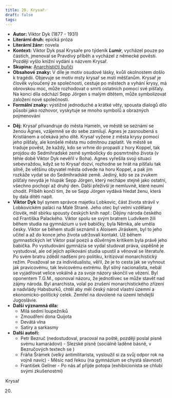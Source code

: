 ```yaml
---
title: 20. Krysař✅
draft: false
tags:
---
```

 - **Autor:** Viktor Dyk (1877 - 1931)
- **Literární druh:** epická próza
- **Literární žánr:** novela
- **Kontext:** Viktor Dyk psal Krysaře pro týdeník ***Lumír***, vycházel pouze po částích, jmenoval se Pravdivý příběh a vycházel z německé pověsti. Později vyšlo knižní vydání s názvem Krysař.
- **Skupina:** [Anarchističtí buřiči](Anarchističtí%20buřiči.md)
- **Obsahové znaky:** V díle je motiv osudové lásky, kvůli okolnostem došlo k tragédii. Objevuje se motiv msty krysař se mstí měšťanům. Krysař je člověk vyloučený ze společnosti, cestuje po městech a vyhání krysy, má obrovskou moc, může rozhodovat o smrti ostatních pomocí své píšťaly. Na konci díla odchází Sepp Jörgen s malým dítětem, může symbolizovat založení nové společnosti.
- **Formální znaky:** výstižné jednoduché a krátké věty, spousta dialogů dílo působí jako rozhovor, vyskytuje se mnoho symbolů a obrazných pojmenování
* **Děj:** Krysař přivandruje do města Hameln, ve městě se seznámí se ženou Agnes, vzájemně se do sebe zamilují. Agnes je zasnoubená s Kristiánem a očekává jeho dítě. Krysař vyžene z města krysy pomocí jeho píšťaly, ale konšelé města mu odmítnou zaplatit. Ve městě se traduje pověst, že každý, kdo se vrhne do propasti z hory Koppel, tak projdou do Sedmihradské země symbolicky do posmrtného života (v téhle době Viktor Dyk nevěřil v Boha). Agnes vyřešila svoji situaci sebevraždou, když se to Krysař dozví, rozhodne se hrát na píšťalu tak silně, že většinu obyvatel města odvede na horu Koppel, a pak jim rozkáže vydat se do Sedmihradské země. Jediný, kdo se za zvukem píšťaly nevydá je hlupák Sepp Jörgen, který nechápe stejně jako ostatní, všechno pochopí až druhý den. Další přeživší je nemluvně, které neumí chodit. Příběh končí tím, že se Sepp Jörgen vydává hledat ženu, která by dala dítěti napít.
* **Viktor Dyk** byl synem správce majetku Lobkovic, část života strávil v Lobkovickém paláci na Malé Straně. Jeho otec byl velmi vzdělaný člověk, měl sbírku spousty českých knih např.: Dějiny národa českého od Františka Palackého. Viktor spolu se svým bratrem Ludvíkem žili během studia na gymnázium u své babičky, byla Němka, ale uměla česky. Viktor se během studií seznámil s Aloisem Jiráskem, byl to jeho učitel a až do konce jeho života udržovali kontakt. Už během gymnastických let Viktor psal poezii a důvěrným kritikem byla právě jeho babička. Po vystudování gymnázia se vydal studovat práva, úspěšně je vystudoval, ale od jejich aplikování studia upustil a věnoval se literatuře. Po svém bratru zdědil nadšení pro politiku, kritizoval monarchistický režim. Považoval se za individualistu, věřil, že je to cesta jak se vyhnout jak pravicovému, tak levicovému extrému. Byl silný nacionalista, nebál se vyjadřovat velice vokálně a za svoje názory skončil ve vězení. Byl oponentem T.G.M., oponoval názoru, že jednotlivec se může stavět nad zájmy národa. Byl anarchista, volal po zrušení monarchistického zřízení a nadvlády Habsburků, chtěl aby měl český národ vlastní územní a ekonomicko-politický celek. Zemřel na dovolené na území tehdejší Jugoslávie.
* **Další významná díla:** 
	* Milá sedmi loupežníků
	* Zmoudření dona Quijota
	* Devátá vlna
	* Satiry a sarkasmy
* **Další autoři:** 
	* Petr Bezruč (nedostudoval, pracoval na poště, později poslal písně svému kamarádovi) - Slezské písně (sociálně laděné básně, v Bezručových textech se )
	* Fráňa Šrámek (velký antimilitarista, vysloužil si za svůj odpor rok na vojně navíc) - Měsíc nad řekou (na gymnázium se chystá slavnost)
	* František Gellner - Po nás ať přijde potopa (exhibicionista se chlubí svými zkušenostmi)

Krysař

20.
